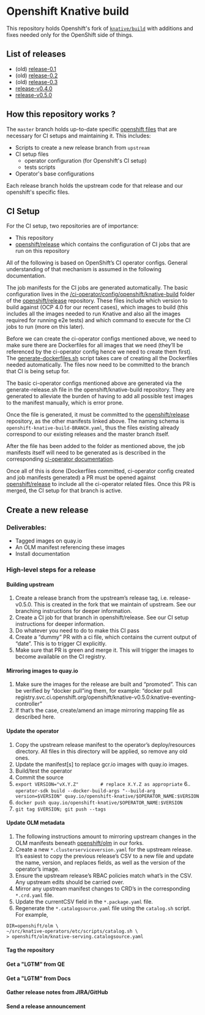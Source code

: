 # Openshift Knative build

This repository holds Openshift's fork of
[`knative/build`](https://github.com/knative/build) with additions and
fixes needed only for the OpenShift side of things.

## List of releases

- (old) [release-0.1](https://github.com/openshift/knative-build/tree/release-0.1)
- (old) [release-0.2](https://github.com/openshift/knative-build/tree/release-0.2)
- (old) [release-0.3](https://github.com/openshift/knative-build/tree/release-0.3)
- [release-v0.4.0](https://github.com/openshift/knative-build/tree/release-v0.4.0)
- [release-v0.5.0](https://github.com/openshift/knative-build/tree/release-v0.5.0)

## How this repository works ?

The `master` branch holds up-to-date specific [openshift files](./openshift) 
that are necessary for CI setups and maintaining it. This includes:

- Scripts to create a new release branch from `upstream`
- CI setup files
  - operator configuration (for Openshift's CI setup)
  - tests scripts
- Operator's base configurations

Each release branch holds the upstream code for that release and our
openshift's specific files.

## CI Setup

For the CI setup, two repositories are of importance:

- This repository
- [openshift/release](https://github.com/openshift/release) which
  contains the configuration of CI jobs that are run on this
  repository
  
All of the following is based on OpenShift’s CI operator
configs. General understanding of that mechanism is assumed in the
following documentation.

The job manifests for the CI jobs are generated automatically. The
basic configuration lives in the
[/ci-operator/config/openshift/knative-build](https://github.com/openshift/release/tree/master/ci-operator/config/openshift/knative-build) folder of the
[openshift/release](https://github.com/openshift/release) repository. These files include which version to
build against (OCP 4.0 for our recent cases), which images to build
(this includes all the images needed to run Knative and also all the
images required for running e2e tests) and which command to execute
for the CI jobs to run (more on this later).

Before we can create the ci-operator configs mentioned above, we need
to make sure there are Dockerfiles for all images that we need
(they’ll be referenced by the ci-operator config hence we need to
create them first). The [generate-dockerfiles.sh](https://github.com/openshift/knative-build/blob/master/openshift/ci-operator/generate-dockerfiles.sh) script takes care of
creating all the Dockerfiles needed automatically. The files now need
to be committed to the branch that CI is being setup for.

The basic ci-operator configs mentioned above are generated via the
generate-release.sh file in the openshift/knative-build
repository. They are generated to alleviate the burden of having to
add all possible test images to the manifest manually, which is error
prone.

Once the file is generated, it must be committed to the
[openshift/release](https://github.com/openshift/release) repository, as the other manifests linked above. The
naming schema is `openshift-knative-build-BRANCH.yaml`, thus the
files existing already correspond to our existing releases and the
master branch itself.

After the file has been added to the folder as mentioned above, the
job manifests itself will need to be generated as is described in the
corresponding [ci-operator documentation](https://docs.google.com/document/d/1SQ_qlkcplqhe8h6ONXdgBr7YUVbs4oRSj4ISl3gpLW4/edit#heading=h.8w7nj9363nsd).

Once all of this is done (Dockerfiles committed, ci-operator config
created and job manifests generated) a PR must be opened against
[openshift/release](https://github.com/openshift/releaseopenshift/release)
to include all the ci-operator related files. Once
this PR is merged, the CI setup for that branch is active.

## Create a new release

### Deliverables:

- Tagged images on quay.io
- An OLM manifest referencing these images
- Install documentation

### High-level steps for a release

#### Building upstream

1. Create a release branch from the upstream’s release tag, i.e. release-v0.5.0. This is created in the fork that we maintain of upstream. See our branching instructions for deeper information.
2. Create a CI job for that branch in openshift/release. See our CI setup instructions for deeper information.
3. Do whatever you need to do to make this CI pass
4. Create a “dummy” PR with a ci file, which contains the current output of “date”. This is to trigger CI explicitly.
5. Make sure that PR is green and merge it. This will trigger the images to become available on the CI registry.

#### Mirroring images to quay.io

1. Make sure the images for the release are built and “promoted”. This can be verified by “docker pull”ing them, for example: “docker pull registry.svc.ci.openshift.org/openshift/knative-v0.5.0:knative-eventing-controller”
2. If that’s the case, create/amend an image mirroring mapping file as described here.

#### Update the operator

1. Copy the upstream release manifest to the operator’s deploy/resources directory. All files in this directory will be applied, so remove any old ones.
2. Update the manifest[s] to replace gcr.io images with quay.io images.
3. Build/test the operator
4. Commit the source
5. `export VERSION="vX.Y.Z"        # replace X.Y.Z as appropriate`
6.. `operator-sdk build --docker-build-args "--build-arg version=$VERSION" quay.io/openshift-knative/$OPERATOR_NAME:$VERSION`
7. `docker push quay.io/openshift-knative/$OPERATOR_NAME:$VERSION`
8. `git tag $VERSION; git push --tags`

#### Update OLM metadata

1. The following instructions amount to mirroring upstream changes in the OLM manifests beneath [openshift/olm](https://github.com/openshift/knative-build/tree/master/openshift/olm) in our forks.
2. Create a new `*.clusterserviceversion.yaml` for the upstream release. It’s easiest to copy the previous release’s CSV to a new file and update the name, version, and replaces fields, as well as the version of the operator’s image.
3. Ensure the upstream release’s RBAC policies match what’s in the CSV. Any upstream edits should be carried over.
4. Mirror any upstream manifest changes to CRD’s in the corresponding `*.crd.yaml` file.
5. Update the currentCSV field in the `*.package.yaml` file.
6. Regenerate the `*.catalogsource.yaml` file using the `catalog.sh` script. For example,

```NAME=knative-serving \
DIR=openshift/olm \
~/src/knative-operators/etc/scripts/catalog.sh \
> openshift/olm/knative-serving.catalogsource.yaml
```

#### Tag the repository

#### Get a "LGTM" from QE

#### Get a "LGTM" from Docs

#### Gather release notes from JIRA/GitHub

#### Send a release announcement 

